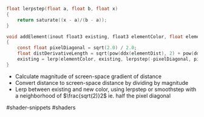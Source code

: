 ```c
float lerpstep(float a, float b, float x)
{
    return saturate((x - a)/(b - a));
}

void addElement(inout float3 existing, float3 elementColor, float elementDist)
{ 
	const float pixelDiagonal = sqrt(2.0) / 2.0;
	float distDerivativeLength = sqrt(pow(ddx(elementDist), 2) + pow(ddy(elementDist), 2));
	existing = lerp(elementColor, existing, lerpstep(-pixelDiagonal, pixelDiagonal, elementDist/distDerivativeLength)); #endif 
}
```
- Calculate magnitude of screen-space gradient of distance
- Convert distance to screen-space distance by dividing by magnitude
- Lerp between existing and new color, using lerpstep or smoothstep with a neighborhood of $\frac{sqrt(2)}2$ ie. half the pixel diagonal

#shader-snippets #shaders 